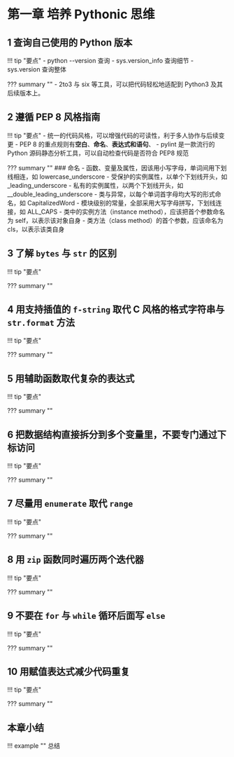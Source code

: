# 第一章 培养 Pythonic 思维
   
<!-- -------------------------------------------------------------------------- -->
## 1 查询自己使用的 Python 版本

!!! tip "要点"
    - python --version 查询
    - sys.version_info 查询细节
    - sys.version 查询整体

??? summary ""
    - 2to3 与 six 等工具，可以把代码轻松地适配到 Python3 及其后续版本上。

<!-- -------------------------------------------------------------------------- -->
## 2 遵循 PEP 8 风格指南

!!! tip "要点"
    - 统一的代码风格，可以增强代码的可读性，利于多人协作与后续变更
    - PEP 8 的重点规则有**空白**、**命名**、**表达式和语句**、
    - pylint 是一款流行的 Python 源码静态分析工具，可以自动检查代码是否符合 PEP8 规范

??? summary ""
    ### 命名
    - 函数、变量及属性，因该用小写字母，单词间用下划线相连，如 lowercase_underscore
    - 受保护的实例属性，以单个下划线开头，如 _leading_underscore
    - 私有的实例属性，以两个下划线开头，如 __double_leading_underscore
    - 类与异常，以每个单词首字母均大写的形式命名，如 CapitalizedWord
    - 模块级别的常量，全部采用大写字母拼写，下划线连接，如 ALL_CAPS
    - 类中的实例方法（instance method），应该把首个参数命名为 self，以表示该对象自身
    - 类方法（class method）的首个参数，应该命名为 cls，以表示该类自身

<!-- -------------------------------------------------------------------------- -->
## 3 了解 `bytes` 与 `str` 的区别

!!! tip "要点"

??? summary ""


<!-- -------------------------------------------------------------------------- -->
## 4 用支持插值的 `f-string` 取代 C 风格的格式字符串与 `str.format` 方法

!!! tip "要点"

??? summary ""


<!-- -------------------------------------------------------------------------- -->
## 5 用辅助函数取代复杂的表达式

!!! tip "要点"

??? summary ""


<!-- -------------------------------------------------------------------------- -->
## 6 把数据结构直接拆分到多个变量里，不要专门通过下标访问

!!! tip "要点"

??? summary ""


<!-- -------------------------------------------------------------------------- -->
## 7 尽量用 `enumerate` 取代 `range`

!!! tip "要点"

??? summary ""


<!-- -------------------------------------------------------------------------- -->
## 8 用 `zip` 函数同时遍历两个迭代器

!!! tip "要点"

??? summary ""


<!-- -------------------------------------------------------------------------- -->
## 9 不要在 `for` 与 `while` 循环后面写 `else` 

!!! tip "要点"

??? summary ""


<!-- -------------------------------------------------------------------------- -->
## 10 用赋值表达式减少代码重复

!!! tip "要点"

??? summary ""



## 本章小结

!!! example ""
    总结
    


